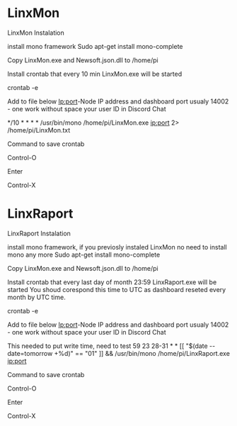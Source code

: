 # LinxMon

LinxMon Instalation

install mono framework
Sudo apt-get install mono-complete

Copy LinxMon.exe and Newsoft.json.dll to /home/pi

Install crontab that every 10 min LinxMon.exe will be started

crontab -e

Add to file below
<Ip:port>-Node IP address and dashboard port usualy 14002
<NodeName>- one work without space
<Discord User ID> your user ID in Discord Chat
  
*/10 * * * * /usr/bin/mono /home/pi/LinxMon.exe <ip:port> <NodeName> <Discord User ID> 2> /home/pi/LinxMon.txt

Command to save crontab

Control-O

Enter

Control-X 

# LinxRaport
LinxRaport Instalation

install mono framework, if you previosly instaled LinxMon no need to install mono any more
Sudo apt-get install mono-complete

Copy LinxMon.exe and Newsoft.json.dll to /home/pi

Install crontab that every last day of month 23:59 LinxRaport.exe will be started
You shoud corespond this time to UTC as dashboard reseted every month by UTC time.

crontab -e

Add to file below
<Ip:port>-Node IP address and dashboard port usualy 14002
<NodeName>- one work without space
<Discord User ID> your user ID in Discord Chat
  
  This needed to put write time, need to test
59 23 28-31 * * [[ "$(date --date=tomorrow +\%d)" == "01" ]] && /usr/bin/mono /home/pi/LinxRaport.exe <ip:port> <NodeName> <Discord User ID>

Command to save crontab

Control-O

Enter

Control-X 

